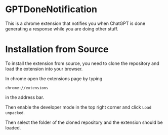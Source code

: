 # GPTDoneNotification
This is a chrome extension that notifies you when ChatGPT is done generating a response while you are doing other stuff.

# Installation from Source
To install the extension from source, you need to clone the repository and load the extension into your browser.

In chrome open the extensions page by typing 

```
chrome://extensions
```

in the address bar.

Then enable the developer mode in the top right corner and click `Load unpacked`.

Then select the folder of the cloned repository and the extension should be loaded.
